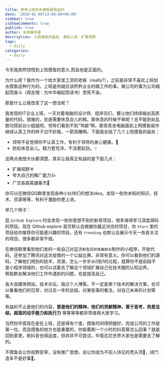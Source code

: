 ```yaml
---
title: 原来上班划水摸鱼是有益的
date: '2020-02-08T13:00:00+08:00'
sidebar: true
isShowComments: true
publish: true
author: 未来编写者
description: 上班摸鱼的益处，激励上进，扩展视野
tags:
  - Daily
categories:
  - Daily
---
```


今天我突然领悟到上班摸鱼的意义,而且他是正面的。

为什么呢？我作为一个给大家发工资的老板（really?），之前是非常不喜欢上班划水摸鱼这种行为的。上班是你就应该矜矜业业的做工作的事，做公司的事为公司崛起而奋斗（周总理：为中华崛起而读书）至死不渝。

那是什么让我改变了这一想法呢？

我发现的IT企业上班，一天对着电脑的设计师、程序员们，要让他们持续输出高质量的代码，很难的，总是需要休息会儿的嘛。那休息的时候干嘛呢？总不能到处乱跑勾搭前台小姐姐吧，领导们看到不到”骂娘”啊，那乖乖坐电脑面前上网摸鱼装作继续认真工作的样子岂不妙哉，一箭双雕啊。下面我总结了几个上班摸鱼的益处：

* 领导不会觉得你不认真工作，有利于领导的身心健康。👻
* 防松休息会儿，精力更充沛，干活更起劲。:sparkles:

这两点我想大伙都清楚，其实让我真正有益的是下面几点：

* 扩展视野:sunny:
* 夸大自己的推广能力:thumbsup:
* 广交各路英雄豪杰:two_men_holding_hands:

你可以在微信QQ群里发现各种小伙伴们的想法idea。发现一些你未知的知识、技术、资源等等，有利于激励你更上进。

举几个例子：  

逛 `Github Explore` 时会发现一些你意想不到的新奇项目，很多值得学习深度源码的项目。现在 Github explore 首页默认会根据你最近浏览的项目，你 `Stars` 里的项目给你推荐你可能感兴趣的项目。还有 `trending` 也默认会展示今天一些首关注的项目。很多都非常不错。

在微信群里看到他们发的一些自己对这次`新型冠状病毒肺炎`制作的小程序，开放代码，还参加了腾讯对这次疫情的一个公益比赛，非常有意义。你可以看到他们的源码，了解他们用到的技术，资源，怎么一步步从0到1的过程，就算你不是前段不是小程序领域的，也可以试着去了解这个领域扩展自己在技术圈的认知边界。  
帮助群友解决他们工作中遇到的问题，也是提高自己。

各大自媒体网站，技术论坛，独立个人博客。不一定是某个技术的解决方案，也可以看看他们的日常，对过去一年的总结，对某些事的看法，对自己未来的计划等等。

有益的不止是他们的内容，**更是他们的精神，他们的贡献精神，善于思考，热爱总结，超高的动手能力和执行力** 等等等等都非常值得大家学习。

当然你毕竟现在是在上班，还是得有个度，摸鱼时间得把握好，完成公司的工作是第一位，而且摸鱼的地方也是重要的，你偷着刷一个小时的抖音算怎么回事？就是回到家里，刷抖音也得适度，但并非不可尝试，毕竟花花世界大家也是需要去了解的。

不摸鱼会让你视野变窄，没有推广思想，会让你成为不招人待见的秃头顶:older_man:，闭门造车不是好事:car:。
